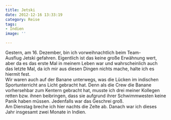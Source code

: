```yaml
---
title: Jetski
date: 2012-12-16 13:33:19
category: Reise
tags:
- Indien
image: ''

---
```


Gestern, am 16. Dezember, bin ich vorweihnachtlich beim Team-Ausflug Jetski gefahren. Eigentlich ist das keine große Erwähnung wert, aber da es das erste Mal in meinem Leben war und wahrscheinlich auch das letzte Mal, da ich mir aus diesen Dingen nichts mache, halte ich es hiermit fest.  
Wir waren auch auf der Banane unterwegs, was die Lücken im indischen Sportunterricht ans Licht gebracht hat. Denn als die Crew die Banane vorhersehbar zum Kentern gebracht hat, musste ich drei meiner Kollegen retten bzw. ihnen beibringen, dass sie aufgrund ihrer Schwimmwesten keine Panik haben müssen. Jedenfalls war das Geschrei groß.  
Am Dienstag breche ich hier nachts die Zelte ab. Danach war ich dieses Jahr insgesamt zwei Monate in Indien.
